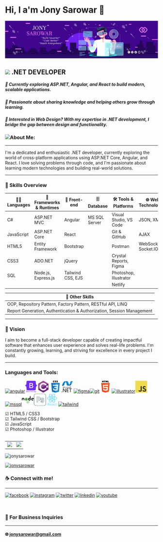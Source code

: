 # Hi, I a'm Jony Sarowar  👋


![](https://raw.githubusercontent.com/jonysarowar/Icon/refs/heads/main/ff.jpg)

## <img src="https://media.giphy.com/media/WUlplcMpOCEmTGBtBW/giphy.gif" width="40">  .NET DEVELOPER
<h5>🌱 Currently exploring ASP.NET, Angular, and React to build modern, scalable applications.</h5> 
<h5>🎤 Passionate about sharing knowledge and helping others grow through learning.<br></h5>
<h5>💬 Interested in Web Design? With my expertise in .NET development, I bridge the gap between design and functionality.</h5>

### <img src="https://github.com/TheDudeThatCode/TheDudeThatCode/blob/master/Assets/Developer.gif" width="45" />About Me:
<hr>

I'm a dedicated and enthusiastic .NET developer, currently exploring the world of cross-platform applications using ASP.NET Core, Angular, and React. I love solving problems through code, and I'm passionate about learning modern technologies and building real-world solutions.

---
### 🧠 Skills Overview

| 🧑‍💻 Languages | 🧩 Frameworks & Runtimes | 🎨 Front-end        | 🗄️ Database     | 🛠️ Tools & Platforms     | 🌐 Web Technologies     |
|---------------|--------------------------|---------------------|----------------|---------------------------|--------------------------|
| C#            | ASP.NET MVC              | Angular             | MS SQL Server  | Visual Studio, VS Code   | JSON, XML                |
| JavaScript    | ASP.NET Core             | React               |                | Git & GitHub              | AJAX                     |
| HTML5         | Entity Framework         | Bootstrap           |                | Postman                   | WebSockets, Socket.IO    |
| CSS3          | ADO.NET                  | jQuery              |                | Crystal Reports, Figma    |                          |
| SQL           | Node.js, Express.js      | Tailwind CSS, EJS   |                | Photoshop, Illustrator    |                          |
|               |                          |                     |                | Netlify                   |                          |



| 🔧 Other Skills                                                                 |
|----------------------------------------------------------------------------------|
| OOP, Repository Pattern, Factory Pattern, RESTful API, LINQ                     |
| Report Generation, Authentication & Authorization, Session Management           |

---

### 🎯 Vision

I aim to become a full-stack developer capable of creating impactful software that enhances user experience and solves real-life problems. I'm constantly growing, learning, and striving for excellence in every project I build.

---

<h3 align="left">Languages and Tools:</h3>
<p align="left"> <a href="https://angular.io" target="_blank" rel="noreferrer"><img src="https://angular.io/assets/images/logos/angular/angular.svg" alt="angular" width="40" height="40"/></a><a href="https://getbootstrap.com" target="_blank" rel="noreferrer"><img src="https://raw.githubusercontent.com/devicons/devicon/master/icons/bootstrap/bootstrap-plain-wordmark.svg" alt="bootstrap" width="40" height="40"/></a><a href="https://www.w3schools.com/cs/" target="_blank" rel="noreferrer"><img src="https://raw.githubusercontent.com/devicons/devicon/master/icons/csharp/csharp-original.svg" alt="csharp" width="40" height="40"/></a><a href="https://www.w3schools.com/css/" target="_blank" rel="noreferrer"><img src="https://raw.githubusercontent.com/devicons/devicon/master/icons/css3/css3-original-wordmark.svg" alt="css3" width="40" height="40"/></a><a href="https://dotnet.microsoft.com/" target="_blank" rel="noreferrer"><img src="https://raw.githubusercontent.com/devicons/devicon/master/icons/dot-net/dot-net-original-wordmark.svg" alt="dotnet" width="40" height="40"/></a><a href="https://www.figma.com/" target="_blank" rel="noreferrer"><img src="https://www.vectorlogo.zone/logos/figma/figma-icon.svg" alt="figma" width="40" height="40"/></a><a href="https://git-scm.com/" target="_blank" rel="noreferrer"><img src="https://www.vectorlogo.zone/logos/git-scm/git-scm-icon.svg" alt="git" width="40" height="40"/></a><a href="https://www.w3.org/html/" target="_blank" rel="noreferrer"><img src="https://raw.githubusercontent.com/devicons/devicon/master/icons/html5/html5-original-wordmark.svg" alt="html5" width="40" height="40"/></a><a href="https://www.adobe.com/in/products/illustrator.html" target="_blank" rel="noreferrer"><img src="https://www.vectorlogo.zone/logos/adobe_illustrator/adobe_illustrator-icon.svg" alt="illustrator" width="40" height="40"/></a><a href="https://developer.mozilla.org/en-US/docs/Web/JavaScript" target="_blank" rel="noreferrer"><img src="https://raw.githubusercontent.com/devicons/devicon/master/icons/javascript/javascript-original.svg" alt="javascript" width="40" height="40"/></a><a href="https://www.microsoft.com/en-us/sql-server" target="_blank" rel="noreferrer"><img src="https://www.svgrepo.com/show/303229/microsoft-sql-server-logo.svg" alt="mssql" width="40" height="40"/></a><a href="https://nodejs.org" target="_blank" rel="noreferrer"><img src="https://raw.githubusercontent.com/devicons/devicon/master/icons/nodejs/nodejs-original-wordmark.svg" alt="nodejs" width="40" height="40"/></a><a href="https://www.photoshop.com/en" target="_blank" rel="noreferrer"><img src="https://raw.githubusercontent.com/devicons/devicon/master/icons/photoshop/photoshop-line.svg" alt="photoshop" width="40" height="40"/></a><a href="https://reactjs.org/" target="_blank" rel="noreferrer"><img src="https://raw.githubusercontent.com/devicons/devicon/master/icons/react/react-original-wordmark.svg" alt="react" width="40" height="40"/></a><a href="https://tailwindcss.com/" target="_blank" rel="noreferrer"><img src="https://www.vectorlogo.zone/logos/tailwindcss/tailwindcss-icon.svg" alt="tailwind" width="40" height="40"/> </a> </p>

☑ HTML5 / CSS3<br>
☑ Tailwind CSS / Bootstrap<br>
☑ JavaScript<br>
☑ Photoshop / Illustrator
<br><br>

<table>
  <tr>
    <td>
      <img src="https://github-readme-stats.vercel.app/api/top-langs/?username=jonysarowar" />
    </td>
    <td>
      <img src="https://github-readme-stats.vercel.app/api?username=jonysarowar&show_icons=true&locale=en" />
    </td>
  </tr>
</table>

<p align="left"> <img src="https://komarev.com/ghpvc/?username=jonysarowar&label=Profile%20views&color=0e75b6&style=flat" alt="jonysarowar" /> </p>

<p align="left"><a href="https://github.com/ryo-ma/github-profile-trophy"><img src="https://github-profile-trophy.vercel.app/?username=jonysarowar" alt="jonysarowar" /></a></p>


<h3>☕ Connect with me!</h3>
<hr>
<p>
<a href="https://www.facebook.com/jony.sarowar" target="_blank" rel="noreferrer"><img src="https://raw.githubusercontent.com/jonysarowar/Icon/refs/heads/main/facebook.png" alt="facebook" width="40" height="40"/></a>
<a href="https://www.instagram.com/jonysarowar/" target="_blank" rel="noreferrer"> <img src="https://raw.githubusercontent.com/jonysarowar/Icon/refs/heads/main/instagram.png" alt="instagram" width="40" height="40"/></a>
<a href="https://x.com/sarowar_tweets" target="_blank" rel="noreferrer"> <img src="https://raw.githubusercontent.com/jonysarowar/Icon/refs/heads/main/twitter.png" alt="twitter" width="40" height="40"/></a>
<a href="https://www.linkedin.com/in/jonysarowar/" target="_blank" rel="noreferrer"> <img src="https://raw.githubusercontent.com/jonysarowar/Icon/refs/heads/main/linkedin.png" alt="linkedin" width="40" height="40"/></a>
<a href="https://www.youtube.com/" target="_blank" rel="noreferrer"> <img src="https://raw.githubusercontent.com/jonysarowar/Icon/refs/heads/main/youtube.png" alt="youtube" width="40" height="40"/></a></p>
<br>
<h3>📧 For Business Inquiries</h3>
<hr>
<h4>🌐 <a href="https://mail.google.com/mail/u/0/?tab=rm&ogbl#inbox" target="_blank">jonysarowar@gmail.com</a> </h4>
